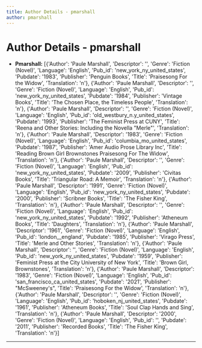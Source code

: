 ```yaml
---
title: Author Details - pmarshall
author: pmarshall
---
```


# Author Details - pmarshall

<ul>
    <li><strong>Pmarshall:</strong> [{'Author': 'Paule Marshall', 'Descriptor': '', 'Genre': 'Fiction (Novel)', 'Language': 'English', 'Pub_id': 'new_york_ny_united_states', 'Pubdate': '1983', 'Publisher': 'Penguin Books', 'Title': 'Praisesong For the Widow', 'Translation': 'n'}, {'Author': 'Paule Marshall', 'Descriptor': '', 'Genre': 'Fiction (Novel)', 'Language': 'English', 'Pub_id': 'new_york_ny_united_states', 'Pubdate': '1984', 'Publisher': 'Vintage Books', 'Title': 'The Chosen Place, the Timeless People', 'Translation': 'n'}, {'Author': 'Paule Marshall', 'Descriptor': '', 'Genre': 'Fiction (Novel)', 'Language': 'English', 'Pub_id': 'old_westbury_n.y_united_states', 'Pubdate': '1993', 'Publisher': 'The Feminist Press at CUNY', 'Title': 'Reena and Other Stories: Including the Novella "Merle"', 'Translation': 'n'}, {'Author': 'Paule Marshall', 'Descriptor': '1983', 'Genre': 'Fiction (Novel)', 'Language': 'English', 'Pub_id': 'columbia_mo_united_states', 'Pubdate': '1987', 'Publisher': 'Amer Audio Prose Library Inc', 'Title': 'Reading Brown Girl Brownstones Praisesong For The Widow', 'Translation': 'n'}, {'Author': 'Paule Marshall', 'Descriptor': '', 'Genre': 'Fiction (Novel)', 'Language': 'English', 'Pub_id': 'new_york_ny_united_states', 'Pubdate': '2009', 'Publisher': 'Civitas Books', 'Title': 'Triangular Road: A Memoir', 'Translation': 'n'}, {'Author': 'Paule Marshall', 'Descriptor': '1991', 'Genre': 'Fiction (Novel)', 'Language': 'English', 'Pub_id': 'new_york_ny_united_states', 'Pubdate': '2000', 'Publisher': 'Scribner Books', 'Title': 'The Fisher King', 'Translation': 'n'}, {'Author': 'Paule Marshall', 'Descriptor': '', 'Genre': 'Fiction (Novel)', 'Language': 'English', 'Pub_id': 'new_york_ny_united_states', 'Pubdate': '1992', 'Publisher': 'Atheneum Books', 'Title': 'Daughters', 'Translation': 'n'}, {'Author': 'Paule Marshall', 'Descriptor': '1961', 'Genre': 'Fiction (Novel)', 'Language': 'English', 'Pub_id': 'london__england', 'Pubdate': '1985', 'Publisher': 'Virago Press', 'Title': 'Merle and Other Stories', 'Translation': 'n'}, {'Author': 'Paule Marshall', 'Descriptor': '', 'Genre': 'Fiction (Novel)', 'Language': 'English', 'Pub_id': 'new_york_ny_united_states', 'Pubdate': '1959', 'Publisher': 'Feminist Press at the City University of New York', 'Title': 'Brown Girl, Brownstones', 'Translation': 'n'}, {'Author': 'Paule Marshall', 'Descriptor': '1983', 'Genre': 'Fiction (Novel)', 'Language': 'English', 'Pub_id': 'san_francisco_ca_united_states', 'Pubdate': '2021', 'Publisher': "McSweeney's", 'Title': 'Praisesong For the Widow', 'Translation': 'n'}, {'Author': 'Paule Marshall', 'Descriptor': '', 'Genre': 'Fiction (Novel)', 'Language': 'English', 'Pub_id': 'hoboken_nj_united_states', 'Pubdate': '1961', 'Publisher': 'Atheneum Books', 'Title': 'Soul Clap Hands and Sing', 'Translation': 'n'}, {'Author': 'Paule Marshall', 'Descriptor': '2000', 'Genre': 'Fiction (Novel)', 'Language': 'English', 'Pub_id': '', 'Pubdate': '2011', 'Publisher': 'Recorded Books', 'Title': 'The Fisher King', 'Translation': 'n'}]</li>
</ul>
<hr>